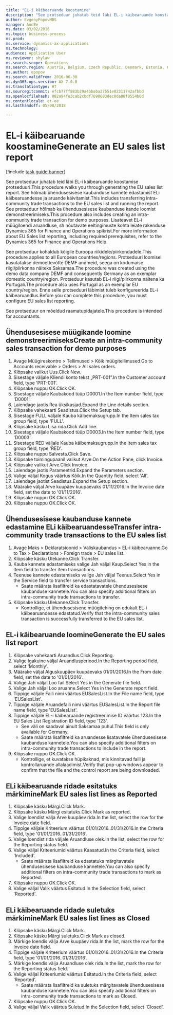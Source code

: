 ```yaml
--- 
title: "EL-i käibearuande koostamine"
description: "See protseduur juhatab teid läbi EL-i käibearuande koostamise protseduuri."
author: EvgenyPopovMBS
manager: AnnBe
ms.date: 03/02/2016
ms.topic: business-process
ms.prod: 
ms.service: dynamics-ax-applications
ms.technology: 
audience: Application User
ms.reviewer: shylaw
ms.search.scope: Operations
ms.search.region: Austria, Belgium, Czech Republic, Denmark, Estonia, Finland, France, Germany, Hungary, Ireland, Italy, Latvia, Lithuania, Netherlands, Poland, Spain, Sweden, United Kingdom
ms.author: epopov
ms.search.validFrom: 2016-06-30
ms.dyn365.ops.version: AX 7.0.0
ms.translationtype: HT
ms.sourcegitcommit: efcb77ff883b29a4bbaba27551e02311742afbbd
ms.openlocfilehash: 082a94fe3cab2cbdf7698683dec0da88f8554b6d
ms.contentlocale: et-ee
ms.lasthandoff: 05/08/2018

---
```

# <a name="generate-an-eu-sales-list-report"></a><span data-ttu-id="9e258-103">EL-i käibearuande koostamine</span><span class="sxs-lookup"><span data-stu-id="9e258-103">Generate an EU sales list report</span></span>

[!include [task guide banner](../../includes/task-guide-banner.md)]

<span data-ttu-id="9e258-104">See protseduur juhatab teid läbi EL-i käibearuande koostamise protseduuri.</span><span class="sxs-lookup"><span data-stu-id="9e258-104">This procedure walks you through generating the EU sales list report.</span></span> <span data-ttu-id="9e258-105">See hõlmab ühendusesisese kaubanduse kannete edastamist ELi käibearuandesse ja aruande käivitamist.</span><span class="sxs-lookup"><span data-stu-id="9e258-105">This includes transferring intra-community trade transactions to the EU sales list and running the report.</span></span> <span data-ttu-id="9e258-106">See protseduur hõlmab ka ühendusesisese kaubanduse kande loomist demonstreerimiseks.</span><span class="sxs-lookup"><span data-stu-id="9e258-106">This  procedure also includes creating an intra-community trade transaction for demo purposes.</span></span> <span data-ttu-id="9e258-107">Lisateavet EL-i müügiloendi aruandluse, sh nõutavate eeltingimuste kohta leiate rakenduse Dynamics 365 for Finance and Operations spikrist.</span><span class="sxs-lookup"><span data-stu-id="9e258-107">For more information about EU Sales list reporting, including required prerequisites, refer to the Dynamics 365 for Finance and Operations Help.</span></span>

<span data-ttu-id="9e258-108">See protseduur kohaldub kõigile Euroopa riikidele/piirkondadele.</span><span class="sxs-lookup"><span data-stu-id="9e258-108">This procedure applies to all European countries/regions.</span></span> <span data-ttu-id="9e258-109">Protseduuri loomisel kasutatakse demoettevõtte DEMF andmeid, seega on kodumaise riigi/piirkonna näiteks Saksamaa.</span><span class="sxs-lookup"><span data-stu-id="9e258-109">The procedure was created using the demo data company DEMF and consequently Germany as an exemplar domestic country/region.</span></span> <span data-ttu-id="9e258-110">Protseduur kasutab EL-i riigi/piirkonna näitena ka Portugali.</span><span class="sxs-lookup"><span data-stu-id="9e258-110">The procedure also uses Portugal as an exemplar EU country/region.</span></span> <span data-ttu-id="9e258-111">Enne selle protseduuri läbimist tuleb konfigureerida EL-i käibearuandlus.</span><span class="sxs-lookup"><span data-stu-id="9e258-111">Before you can complete this procedure, you must configure EU sales list reporting.</span></span>

<span data-ttu-id="9e258-112">See protseduur on mõeldud raamatupidajatele.</span><span class="sxs-lookup"><span data-stu-id="9e258-112">This procedure is intended for accountants.</span></span>


## <a name="create-an-intra-community-sales-transaction-for-demo-purposes"></a><span data-ttu-id="9e258-113">Ühendusesisese müügikande loomine demonstreerimiseks</span><span class="sxs-lookup"><span data-stu-id="9e258-113">Create an intra-community sales transaction for demo purposes</span></span>
1. <span data-ttu-id="9e258-114">Avage Müügireskontro > Tellimused > Kõik müügitellimused.</span><span class="sxs-lookup"><span data-stu-id="9e258-114">Go to Accounts receivable > Orders > All sales orders.</span></span>
2. <span data-ttu-id="9e258-115">Klõpsake valikut Uus.</span><span class="sxs-lookup"><span data-stu-id="9e258-115">Click New.</span></span>
3. <span data-ttu-id="9e258-116">Sisestage väljale Kliendi konto tekst „PRT-001”.</span><span class="sxs-lookup"><span data-stu-id="9e258-116">In the Customer account field, type 'PRT-001'.</span></span>
4. <span data-ttu-id="9e258-117">Klõpsake nuppu OK.</span><span class="sxs-lookup"><span data-stu-id="9e258-117">Click OK.</span></span>
5. <span data-ttu-id="9e258-118">Sisestage väljale Kaubakood tüüp D0001.</span><span class="sxs-lookup"><span data-stu-id="9e258-118">In the Item number field, type 'D0001'.</span></span>
6. <span data-ttu-id="9e258-119">Laiendage jaotis Rea üksikasjad.</span><span class="sxs-lookup"><span data-stu-id="9e258-119">Expand the Line details section.</span></span>
7. <span data-ttu-id="9e258-120">Klõpsake vahekaarti Seadistus.</span><span class="sxs-lookup"><span data-stu-id="9e258-120">Click the Setup tab.</span></span>
8. <span data-ttu-id="9e258-121">Sisestage FULL väljale Kauba käibemaksugrupp.</span><span class="sxs-lookup"><span data-stu-id="9e258-121">In the Item sales tax group field, type 'FULL'.</span></span>
9. <span data-ttu-id="9e258-122">Klõpsake käsku Lisa rida.</span><span class="sxs-lookup"><span data-stu-id="9e258-122">Click Add line.</span></span>
10. <span data-ttu-id="9e258-123">Sisestage väljale Kaubakood tüüp D0003.</span><span class="sxs-lookup"><span data-stu-id="9e258-123">In the Item number field, type 'D0003'.</span></span>
11. <span data-ttu-id="9e258-124">Sisestage RED väljale Kauba käibemaksugrupp.</span><span class="sxs-lookup"><span data-stu-id="9e258-124">In the Item sales tax group field, type 'RED'.</span></span>
12. <span data-ttu-id="9e258-125">Klõpsake nuppu Salvesta.</span><span class="sxs-lookup"><span data-stu-id="9e258-125">Click Save.</span></span>
13. <span data-ttu-id="9e258-126">Klõpsake toimingupaanil valikut Arve.</span><span class="sxs-lookup"><span data-stu-id="9e258-126">On the Action Pane, click Invoice.</span></span>
14. <span data-ttu-id="9e258-127">Klõpsake valikut Arve.</span><span class="sxs-lookup"><span data-stu-id="9e258-127">Click Invoice.</span></span>
15. <span data-ttu-id="9e258-128">Laiendage jaotis Parameetrid.</span><span class="sxs-lookup"><span data-stu-id="9e258-128">Expand the Parameters section.</span></span>
16. <span data-ttu-id="9e258-129">Valige väljal Kogus väärtus Kõik.</span><span class="sxs-lookup"><span data-stu-id="9e258-129">In the Quantity field, select 'All'.</span></span>
17. <span data-ttu-id="9e258-130">Laiendage jaotist Seadistus.</span><span class="sxs-lookup"><span data-stu-id="9e258-130">Expand the Setup section.</span></span>
18. <span data-ttu-id="9e258-131">Määrake väljal Arve kuupäev kuupäevaks 01/11/2016.</span><span class="sxs-lookup"><span data-stu-id="9e258-131">In the Invoice date field, set the date to '01/11/2016'.</span></span>
19. <span data-ttu-id="9e258-132">Klõpsake nuppu OK.</span><span class="sxs-lookup"><span data-stu-id="9e258-132">Click OK.</span></span>
20. <span data-ttu-id="9e258-133">Klõpsake nuppu OK.</span><span class="sxs-lookup"><span data-stu-id="9e258-133">Click OK.</span></span>

## <a name="transfer-intra-community-trade-transactions-to-the-eu-sales-list"></a><span data-ttu-id="9e258-134">Ühendusesisese kaubanduse kannete edastamine ELi käibearuandesse</span><span class="sxs-lookup"><span data-stu-id="9e258-134">Transfer intra-community trade transactions to the EU sales list</span></span>
1. <span data-ttu-id="9e258-135">Avage Maks > Deklaratsioonid > Väliskaubandus > EL-i käibearuanne.</span><span class="sxs-lookup"><span data-stu-id="9e258-135">Go to Tax > Declarations > Foreign trade > EU sales list.</span></span>
2. <span data-ttu-id="9e258-136">Klõpsake käsku Ülekanne.</span><span class="sxs-lookup"><span data-stu-id="9e258-136">Click Transfer.</span></span>
3. <span data-ttu-id="9e258-137">Kauba kannete edastamiseks valige Jah väljal Kaup.</span><span class="sxs-lookup"><span data-stu-id="9e258-137">Select Yes in the Item field to transfer item transactions.</span></span>
4. <span data-ttu-id="9e258-138">Teenuse kannete edastamiseks valige Jah väljal Teenus.</span><span class="sxs-lookup"><span data-stu-id="9e258-138">Select Yes in the Service field to transfer service transactions.</span></span>
    * <span data-ttu-id="9e258-139">Saate määrata lisafiltreid ka edastatavatele ühendusesisese kaubanduse kannetele.</span><span class="sxs-lookup"><span data-stu-id="9e258-139">You can also specify additional filters on intra-community trade transactions to transfer.</span></span>  
5. <span data-ttu-id="9e258-140">Klõpsake käsku Ülekanne.</span><span class="sxs-lookup"><span data-stu-id="9e258-140">Click Transfer.</span></span>
    * <span data-ttu-id="9e258-141">Kontrollige, et ühendusesisene müügitehing on edukalt EL-i käibearuandesse edastatud.</span><span class="sxs-lookup"><span data-stu-id="9e258-141">Verify that the intra-community sales transaction is successfully transferred to the EU sales list.</span></span>  

## <a name="generate-the-eu-sales-list-report"></a><span data-ttu-id="9e258-142">EL-i käibearuande loomine</span><span class="sxs-lookup"><span data-stu-id="9e258-142">Generate the EU sales list report</span></span>
1. <span data-ttu-id="9e258-143">Klõpsake vahekaarti Aruandlus.</span><span class="sxs-lookup"><span data-stu-id="9e258-143">Click Reporting.</span></span>
2. <span data-ttu-id="9e258-144">Valige Igakuine väljal Aruandlusperiood.</span><span class="sxs-lookup"><span data-stu-id="9e258-144">In the Reporting period field, select 'Monthly'.</span></span>
3. <span data-ttu-id="9e258-145">Määrake väljal Alguskuupäev kuupäevaks 01/01/2016.</span><span class="sxs-lookup"><span data-stu-id="9e258-145">In the From date field, set the date to '01/01/2016'.</span></span>
4. <span data-ttu-id="9e258-146">Valige Jah väljal Loo fail.</span><span class="sxs-lookup"><span data-stu-id="9e258-146">Select Yes in the Generate file field.</span></span>
5. <span data-ttu-id="9e258-147">Valige Jah väljal Loo aruanne.</span><span class="sxs-lookup"><span data-stu-id="9e258-147">Select Yes in the Generate report field.</span></span>
6. <span data-ttu-id="9e258-148">Tippige väljale Faili nimi väärtus EUSalesList.</span><span class="sxs-lookup"><span data-stu-id="9e258-148">In the File name field, type 'EUSalesList'.</span></span>
7. <span data-ttu-id="9e258-149">Tippige väljale Aruandefaili nimi väärtus EUSalesList.</span><span class="sxs-lookup"><span data-stu-id="9e258-149">In the Report file name field, type 'EUSalesList'.</span></span>
8. <span data-ttu-id="9e258-150">Tippige väljale EL-i käibearuande registreerimise ID väärtus 123.</span><span class="sxs-lookup"><span data-stu-id="9e258-150">In the EU Sales List Registration ID field, type '123'.</span></span>
    * <span data-ttu-id="9e258-151">See väli on saadaval ainult Saksamaa puhul.</span><span class="sxs-lookup"><span data-stu-id="9e258-151">This field is only available for Germany.</span></span>  
    * <span data-ttu-id="9e258-152">Saate määrata lisafiltreid ka aruandesse lisatavatele ühendusesisese kaubanduse kannetele.</span><span class="sxs-lookup"><span data-stu-id="9e258-152">You can also specify additional filters on intra-community trade transactions to include in the report.</span></span>  
9. <span data-ttu-id="9e258-153">Klõpsake nuppu OK.</span><span class="sxs-lookup"><span data-stu-id="9e258-153">Click OK.</span></span>
    * <span data-ttu-id="9e258-154">Kontrollige, et kuvatakse hüpikaknad, mis kinnitavad faili ja kontrollaruande allalaadimist.</span><span class="sxs-lookup"><span data-stu-id="9e258-154">Verify that pop-up windows appear to confirm that the file and the control report are being downloaded.</span></span>  

## <a name="mark-eu-sales-list-lines-as-reported"></a><span data-ttu-id="9e258-155">ELi käibearuande ridade esitatuks märkimine</span><span class="sxs-lookup"><span data-stu-id="9e258-155">Mark EU sales list lines as Reported</span></span>
1. <span data-ttu-id="9e258-156">Klõpsake käsku Märgi.</span><span class="sxs-lookup"><span data-stu-id="9e258-156">Click Mark.</span></span>
2. <span data-ttu-id="9e258-157">Klõpsake käsku Märgi esitatuks.</span><span class="sxs-lookup"><span data-stu-id="9e258-157">Click Mark as reported.</span></span>
3. <span data-ttu-id="9e258-158">Valige loendist välja Arve kuupäev rida.</span><span class="sxs-lookup"><span data-stu-id="9e258-158">In the list, select the row for the Invoice date field.</span></span>
4. <span data-ttu-id="9e258-159">Tippige väljale Kriteerium väärtus 01/01/2016..01/31/2016.</span><span class="sxs-lookup"><span data-stu-id="9e258-159">In the Criteria field, type '01/01/2016..01/31/2016'.</span></span>
5. <span data-ttu-id="9e258-160">Valige loendist rida väljale Aruandluse olek.</span><span class="sxs-lookup"><span data-stu-id="9e258-160">In the list, select the row for the Reporting status field.</span></span>
6. <span data-ttu-id="9e258-161">Valige väljal Kriteeriumid väärtus Kaasatud.</span><span class="sxs-lookup"><span data-stu-id="9e258-161">In the Criteria field, select 'Included'.</span></span>
    * <span data-ttu-id="9e258-162">Saate määrata lisafiltreid ka edastatuks märgitavatele ühendusesisese kaubanduse kannetele.</span><span class="sxs-lookup"><span data-stu-id="9e258-162">You can also specify additional filters on intra-community trade transactions to mark as Reported.</span></span>  
7. <span data-ttu-id="9e258-163">Klõpsake nuppu OK.</span><span class="sxs-lookup"><span data-stu-id="9e258-163">Click OK.</span></span>
8. <span data-ttu-id="9e258-164">Valige väljal Valik väärtus Esitatud.</span><span class="sxs-lookup"><span data-stu-id="9e258-164">In the Selection field, select 'Reported'.</span></span>

## <a name="mark-eu-sales-list-lines-as-closed"></a><span data-ttu-id="9e258-165">ELi käibearuande ridade suletuks märkimine</span><span class="sxs-lookup"><span data-stu-id="9e258-165">Mark EU sales list lines as Closed</span></span>
1. <span data-ttu-id="9e258-166">Klõpsake käsku Märgi.</span><span class="sxs-lookup"><span data-stu-id="9e258-166">Click Mark.</span></span>
2. <span data-ttu-id="9e258-167">Klõpsake käsku Märgi suletuks.</span><span class="sxs-lookup"><span data-stu-id="9e258-167">Click Mark as closed.</span></span>
3. <span data-ttu-id="9e258-168">Märkige loendis välja Arve kuupäev rida.</span><span class="sxs-lookup"><span data-stu-id="9e258-168">In the list, mark the row for the Invoice date field.</span></span>
4. <span data-ttu-id="9e258-169">Tippige väljale Kriteerium väärtus 01/01/2016..01/31/2016.</span><span class="sxs-lookup"><span data-stu-id="9e258-169">In the Criteria field, type '01/01/2016..01/31/2016'.</span></span>
5. <span data-ttu-id="9e258-170">Märkige loendis välja Aruandluse olek rida.</span><span class="sxs-lookup"><span data-stu-id="9e258-170">In the list, mark the row for the Reporting status field.</span></span>
6. <span data-ttu-id="9e258-171">Valige väljal Kriteeriumid väärtus Esitatud.</span><span class="sxs-lookup"><span data-stu-id="9e258-171">In the Criteria field, select ‘Reported’.</span></span>
    * <span data-ttu-id="9e258-172">Saate määrata lisafiltreid ka suletuks märgitavatele ühendusesisese kaubanduse kannetele.</span><span class="sxs-lookup"><span data-stu-id="9e258-172">You can also specify additional filters on intra-community trade transactions to mark as Closed.</span></span>  
7. <span data-ttu-id="9e258-173">Klõpsake nuppu OK.</span><span class="sxs-lookup"><span data-stu-id="9e258-173">Click OK.</span></span>
8. <span data-ttu-id="9e258-174">Valige väljal Valik väärtus Suletud.</span><span class="sxs-lookup"><span data-stu-id="9e258-174">In the Selection field, select 'Closed'.</span></span>


